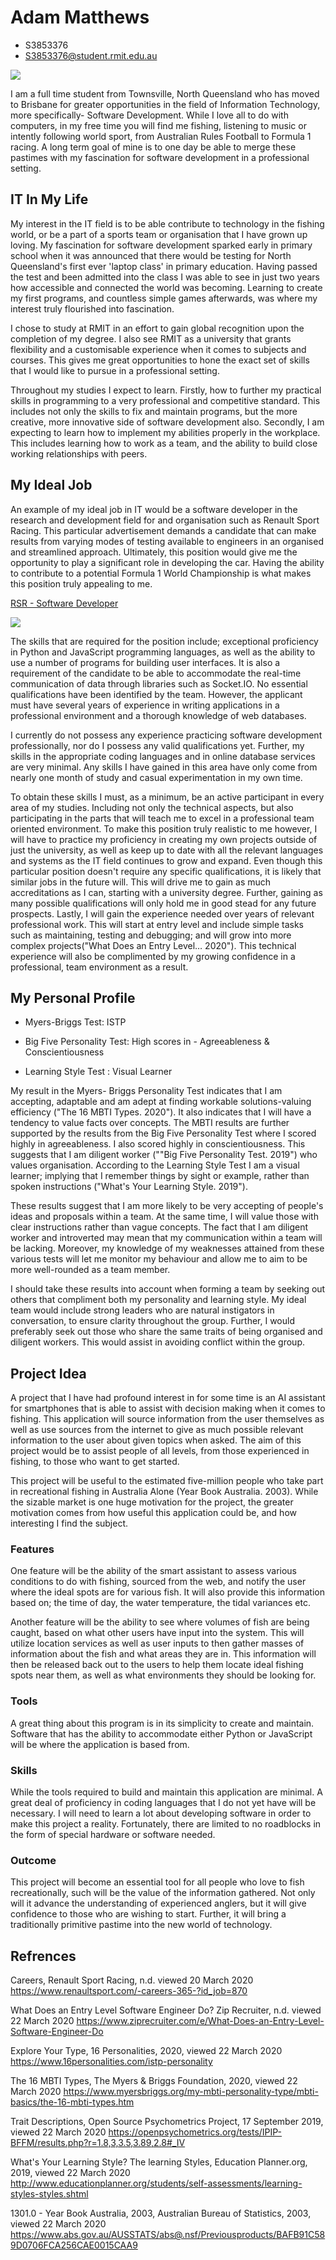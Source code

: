 # Adam Matthews
                                                                              
- S3853376
- S3853376@student.rmit.edu.au


![](IMG_2162.jpeg)


I am a full time student from Townsville, North Queensland who has moved to Brisbane for greater opportunities in the field of Information Technology, more specifically- Software Development.  While I love all to do with computers, in my free time you will find me fishing, listening to music or intently following world sport, from Australian Rules Football to Formula 1 racing.  A long term goal of mine is to one day be able to merge these pastimes with my fascination for software development in a professional setting.


## IT In My Life

My interest in the IT field is to be able contribute to technology in the fishing world, or be a part of a sports team or organisation that I have grown up loving.  My fascination for software development sparked early in primary school when it was announced that there would be testing for North Queensland's first ever 'laptop class' in primary education.  Having passed the test and been admitted into the class I was able to see in just two years how accessible and connected the world was becoming.  Learning to create my first programs, and countless simple games afterwards, was where my interest truly flourished into fascination.  

I chose to study at RMIT in an effort to gain global recognition upon the completion of my degree.  I also see RMIT as a university that grants flexibility and a customisable experience when it comes to subjects and courses.  This gives me great opportunities to hone the exact set of skills that I would like to pursue in a professional setting. 

Throughout my studies I expect to learn. Firstly, how to further my practical skills in programming to a very professional and competitive standard.  This includes not only the skills to fix and maintain programs, but the more creative, more innovative side of software development also.  Secondly, I am expecting to learn how to implement my abilities properly in the workplace.  This includes learning how to work as a team, and the ability to build close working relationships with peers.  


## My Ideal Job

An example of my ideal job in IT would be a software developer in the research and development field for and organisation such as Renault Sport Racing.  This particular advertisement demands a candidate that can make results from varying modes of testing available to engineers in an organised and streamlined approach.  Ultimately, this position would give me the opportunity to play a significant role in developing the car.  Having the ability to contribute to a potential Formula 1 World Championship is what makes this position truly appealing to me.  

[RSR - Software Developer](https://www.renaultsport.com/-careers-365-?id_job=870)

![](screenshot.jpg)  

The skills that are required for the position include; exceptional proficiency in Python and JavaScript programming languages, as well as the ability to use a number of programs for building user interfaces.  It is also a requirement of the candidate to be able to accommodate the real-time communication of data through libraries such as Socket.IO.  No essential qualifications have been identified by the team.  However, the applicant must have several years of experience in writing applications in a professional environment and a thorough knowledge of web databases.  

I currently do not possess any experience practicing software development professionally, nor do I possess any valid qualifications yet.  Further, my skills in the appropriate coding languages and in online database services are very minimal.  Any skills I have gained in this area have only come from nearly one month of study and casual experimentation in my own time.

To obtain these skills I must, as a minimum, be an active participant in every area of my studies.  Including not only the technical aspects, but also participating in the parts that will teach me to excel in a professional team oriented environment.  To make this position truly realistic to me however, I will have to practice my proficiency in creating my own projects outside of just the university, as well as keep up to date with all the relevant languages and systems as the IT field continues to grow and expand.  Even though this particular position doesn't require any specific qualifications, it is likely that similar jobs in the future will.  This will drive me to gain as much accreditations as I can, starting with a university degree.  Further, gaining as many possible qualifications will only hold me in good stead for any future prospects.  Lastly, I will gain the experience needed over years of relevant professional work.  This will start at entry level and include simple tasks such as maintaining, testing and debugging; and will grow into more complex projects("What Does an Entry Level… 2020").  This technical experience will also be complimented by my growing confidence in a professional, team environment as a result. 


## My Personal Profile 

- Myers-Briggs Test: ISTP

- Big Five Personality Test: High scores in - Agreeableness & Conscientiousness

- Learning Style Test : Visual Learner 

My result in the Myers- Briggs Personality Test indicates that I am accepting, adaptable and am adept at finding workable solutions-valuing efficiency ("The 16 MBTI Types. 2020").  It also indicates that I will have a tendency to value facts over concepts.  The MBTI results are further supported by the results from the Big Five Personality Test where I scored highly in agreeableness.  I also scored highly in conscientiousness.  This suggests that I am diligent worker (""Big Five Personality Test. 2019") who values organisation.  According to the Learning Style Test I am a visual learner; implying that I remember things by sight or example, rather than spoken instructions ("What's Your Learning Style. 2019").      

These results suggest that I am more likely to be very accepting of people's ideas and proposals within a team.  At the same time, I will value those with clear instructions rather than vague concepts.  The fact that I am diligent worker and introverted may mean that my communication within a team will be lacking.  Moreover, my knowledge of my weaknesses attained from these various tests will let me monitor my behaviour and allow me to aim to be more well-rounded as a team member. 

I should take these results into account when forming a team by seeking out others that compliment both my personality and learning style.  My ideal team would include strong leaders who are natural instigators in conversation, to ensure clarity throughout the group.  Further, I would preferably seek out those who share the same traits of being organised and diligent workers.  This would assist in avoiding conflict within the group. 


## Project Idea

A project that I have had profound interest in for some time is an AI assistant for smartphones that is able to assist with decision making when it comes to fishing.  This application will source information from the user themselves as well as use sources from the internet to give as much possible relevant information to the user about given topics when asked. The aim of this project would be to assist people of all levels, from those experienced in fishing, to those who want to get started. 

This project will be useful to the estimated five-million people who take part in recreational fishing in Australia Alone (Year Book Australia. 2003). While the sizable market is one huge motivation for the project, the greater motivation comes from how useful this application could be, and how interesting I find the subject.  


### Features
 
One feature will be the ability of the smart assistant to assess various conditions to do with fishing, sourced from the web, and notify the user where the ideal spots are for various fish.  It will also provide this information based on; the time of day, the water temperature, the tidal variances etc.  

Another feature will be the ability to see where volumes of fish are being caught, based on what other users have input into the system.  This will utilize location services as well as user inputs to then gather masses of information about the fish and what areas they are in.  This information will then be released back out to the users to help them locate ideal fishing spots near them, as well as what environments they should be looking for.
   

### Tools

A great thing about this program is in its simplicity to create and maintain.  Software that has the ability to accommodate either Python or JavaScript will be where the application is based from.  


### Skills

While the tools required to build and maintain this application are minimal.  A great deal of proficiency in coding languages that I do not yet have will be necessary.  I will need to learn a lot about developing software in order to make this project a reality.  Fortunately, there are limited to no roadblocks in the form of special hardware or software needed.


### Outcome

This project will become an essential tool for all people who love to fish recreationally, such will be the value of the information gathered.  Not only will it advance the understanding of experienced anglers, but it will give confidence to those who are wishing to start.  Further, it will bring a traditionally primitive pastime into the new world of technology.  









## Refrences 

Careers, Renault Sport Racing,  n.d.  viewed 20 March 2020
<https://www.renaultsport.com/-careers-365-?id_job=870>

What Does an Entry Level Software Engineer Do? Zip Recruiter, n.d. viewed 22 March 2020
<https://www.ziprecruiter.com/e/What-Does-an-Entry-Level-Software-Engineer-Do>

Explore Your Type, 16 Personalities, 2020, viewed 22 March 2020
<https://www.16personalities.com/istp-personality>

The 16 MBTI Types, The Myers & Briggs Foundation, 2020, viewed 22 March 2020
<https://www.myersbriggs.org/my-mbti-personality-type/mbti-basics/the-16-mbti-types.htm>

Trait Descriptions, Open Source Psychometrics Project, 17 September 2019, viewed 22 March 2020
<https://openpsychometrics.org/tests/IPIP-BFFM/results.php?r=1.8,3,3.5,3.89,2.8#_IV>

What's Your Learning Style? The learning Styles, Education Planner.org, 2019, viewed 22 March 2020
<http://www.educationplanner.org/students/self-assessments/learning-styles-styles.shtml>

1301.0 - Year Book Australia, 2003, Australian Bureau of Statistics, 2003, viewed 22 March 2020
<https://www.abs.gov.au/AUSSTATS/abs@.nsf/Previousproducts/BAFB91C589D0706FCA256CAE0015CAA9>




